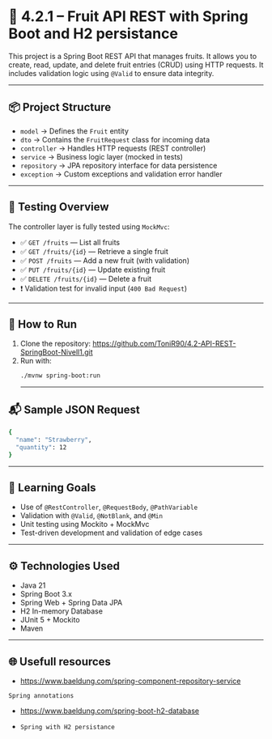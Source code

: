 # 🍍 4.2.1 – Fruit API REST with Spring Boot and H2 persistance

This project is a Spring Boot REST API that manages fruits. It allows you to create, read, update, and delete fruit entries (CRUD) using HTTP requests. It includes validation logic using `@Valid` to ensure data integrity.

---

## 📦 Project Structure

- `model` → Defines the `Fruit` entity
- `dto` → Contains the `FruitRequest` class for incoming data
- `controller` → Handles HTTP requests (REST controller)
- `service` → Business logic layer (mocked in tests)
- `repository` → JPA repository interface for data persistence
- `exception` → Custom exceptions and validation error handler

---

## 🧪 Testing Overview

The controller layer is fully tested using `MockMvc`:

- ✅ `GET /fruits` — List all fruits
- ✅ `GET /fruits/{id}` — Retrieve a single fruit
- ✅ `POST /fruits` — Add a new fruit (with validation)
- ✅ `PUT /fruits/{id}` — Update existing fruit
- ✅ `DELETE /fruits/{id}` — Delete a fruit
- ❗ Validation test for invalid input (`400 Bad Request`)

---

## 🚀 How to Run

1. Clone the repository: https://github.com/ToniR90/4.2-API-REST-SpringBoot-Nivell1.git
2. Run with:
   ```bash
   ./mvnw spring-boot:run
   ```
   ---

## 📬 Sample JSON Request
```bash
{
  "name": "Strawberry",
  "quantity": 12
}
```
---

## 🎯 Learning Goals

- Use of `@RestController`, `@RequestBody`, `@PathVariable`
- Validation with `@Valid`, `@NotBlank`, and `@Min`
- Unit testing using Mockito + MockMvc
- Test-driven development and validation of edge cases

---

## ⚙️ Technologies Used
- Java 21
- Spring Boot 3.x
- Spring Web + Spring Data JPA
- H2 In-memory Database
- JUnit 5 + Mockito
- Maven

---

## 🌐 Usefull resources

- https://www.baeldung.com/spring-component-repository-service

`Spring annotations`


- https://www.baeldung.com/spring-boot-h2-database

- `Spring with H2 persistance`


   
